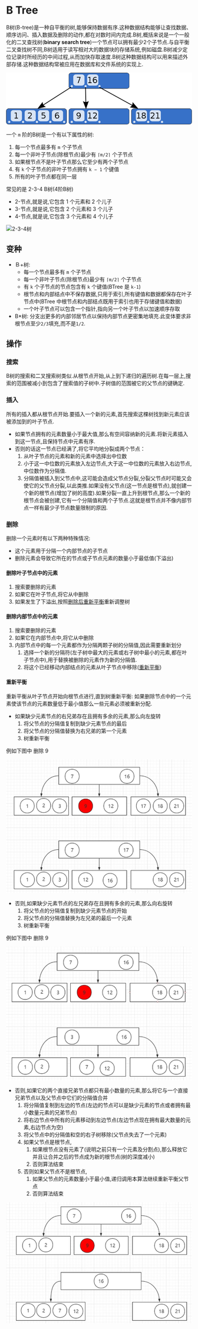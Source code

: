 # B Tree

B树(B-tree)是一种自平衡的树,能够保持数据有序.这种数据结构能够让查找数据、顺序访问、插入数据及删除的动作,都在对数时间内完成.B树,概括来说是一个一般化的二叉查找树(**binary search tree**)一个节点可以拥有最少2个子节点.与自平衡二叉查找树不同,B树适用于读写相对大的数据块的存储系统,例如磁盘.B树减少定位记录时所经历的中间过程,从而加快存取速度.B树这种数据结构可以用来描述外部存储.这种数据结构常被应用在数据库和文件系统的实现上.

![B-Tree](img/B-Tree.png)

一个 `m` 阶的B树是一个有以下属性的树:

1. 每一个节点最多有 `m` 个子节点
2. 每一个非叶子节点(除根节点)最少有 `⌈m/2⌉` 个子节点
3. 如果根节点不是叶子节点那么它至少有两个子节点
4. 有 `k` 个子节点的非叶子节点拥有 `k − 1` 个键值
5. 所有的叶子节点都在同一层

常见的是 2-3-4 B树(4阶B树)

* 2-节点,就是说,它包含 1 个元素和 2 个儿子
* 3-节点,就是说,它包含 2 个元素和 3 个儿子
* 4-节点,就是说,它包含 3 个元素和 4 个儿子

![2-3-4树](img/2-3-4_b-tree.png)

## 变种

* Ｂ+树:
  * 每一个节点最多有 `m` 个子节点
  * 每一个非叶子节点(除根节点)最少有 `⌈m/2⌉` 个子节点
  * 有 `k` 个子节点的节点包含有 `k` 个键值(BTree 是 `k-1`)
  * 根节点和内部结点中不保存数据,只用于索引,所有键值和数据都保存在叶子节点中(BTree 中根节点和内部结点既用于索引也用于存储键值和数据)
  * 一个叶子节点可以包含一个指针,指向另一个叶子节点以加速顺序存取
* B*树: 分支出更多的内部邻居节点以保持内部节点更密集地填充.此变体要求非根节点至少`2/3`填充,而不是`1/2`.

## 操作

### 搜索

B树的搜索和二叉搜索树类似.从根节点开始,从上到下递归的遍历树.在每一层上,搜索的范围被减小到包含了搜索值的子树中.子树值的范围被它的父节点的键确定.

### 插入

所有的插入都从根节点开始.要插入一个新的元素,首先搜索这棵树找到新元素应该被添加到的叶子节点.

* 如果节点拥有的元素数量小于最大值,那么有空间容纳新的元素.将新元素插入到这一节点,且保持节点中元素有序.
* 否则的话这一节点已经满了,将它平均地分裂成两个节点：
  1. 从叶子节点的元素和新的元素中选择出中位数
  2. 小于这一中位数的元素放入左边节点,大于这一中位数的元素放入右边节点,中位数作为分隔值.
  3. 分隔值被插入到父节点中,这可能会造成父节点分裂,分裂父节点时可能又会使它的父节点分裂,以此类推.如果没有父节点(这一节点是根节点),就创建一个新的根节点(增加了树的高度).如果分裂一直上升到根节点,那么一个新的根节点会被创建,它有一个分隔值和两个子节点.这就是根节点并不像内部节点一样有最少子节点数量限制的原因.

### 删除

删除一个元素时有以下两种特殊情况:

* 这个元素用于分隔一个内部节点的子节点
* 删除元素会导致它所在的节点或子节点元素的数量小于最低值(下溢出)

#### 删除叶子节点中的元素

1. 搜索要删除的元素
2. 如果它在叶子节点,将它从中删除
3. 如果发生了下溢出,按照[删除后重新平衡](#删除后重新平衡)重新调整树

#### 删除内部节点中的元素

1. 搜索要删除的元素
2. 如果它在内部节点中,将它从中删除
3. 内部节点中的每一个元素都作为分隔两颗子树的分隔值,因此需要重新划分
   1. 选择一个新的分隔符(左子树中最大的元素或右子树中最小的元素,都在叶子节点中),用于替换被删除的元素作为新的分隔值.
   2. 将这个已经移动内部结点的元素从叶子节点中移除([重新平衡](#重新平衡))

#### 重新平衡

重新平衡从叶子节点开始向根节点进行,直到树重新平衡: 如果删除节点中的一个元素使该节点的元素数量低于最小值那么一些元素必须被重新分配.

* 如果缺少元素节点的右兄弟存在且拥有多余的元素,那么向左旋转
  1. 将父节点的分隔值复制到缺少元素节点的最后
  2. 将父节点的分隔值替换为右兄弟的第一个元素
  3. 树重新平衡

例如下图中 删除 9

![缺少元素节点的右兄弟存在且拥有多余的元素](img/BTree-Delete-Case1.jpg)

* 否则,如果缺少元素节点的左兄弟存在且拥有多余的元素,那么向右旋转
  1. 将父节点的分隔值复制到缺少元素节点的开始
  2. 将父节点的分隔值替换为左兄弟的最后一个元素
  3. 树重新平衡

例如下图中 删除 9

![缺少元素节点的左兄弟存在且拥有多余的元素](img/BTree-Delete-Case2.jpg)

* 否则,如果它的两个直接兄弟节点都只有最小数量的元素,那么将它与一个直接兄弟节点以及父节点中它们的分隔值合并
  1. 将分隔值复制到左边的节点(左边的节点可以是缺少元素的节点或者拥有最小数量元素的兄弟节点)
  2. 将右边节点中所有的元素移动到左边节点(左边节点现在拥有最大数量的元素,右边节点为空)
  3. 将父节点中的分隔值和空的右子树移除(父节点失去了一个元素)
  4. 如果父节点是根节点,
     1. 如果根节点没有元素了(说明之前只有一个元素及分割点),那么释放它并且让合并之后的节点成为新的根节点(树的深度减小)
     2. 否则算法结束
  5. 否则如果父节点不是根节点,
     1. 如果父节点的元素数量小于最小值,递归调用本算法继续重新平衡父节点
     2. 否则算法结束

![两个直接兄弟节点都只有最小数量的元素](img/BTree-Delete-Case3.jpg)